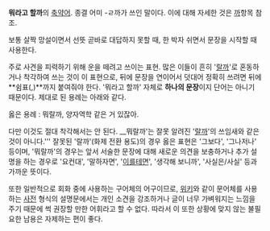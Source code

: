 **뭐라고 할까**의 [축약어](%EC%B6%95%EC%95%BD%EC%96%B4.md). 종결 어미 -ㄹ까가 쓰인 말이다. 이에 대해 자세한 것은 [까](%EA%B9%8C.md)항목 참조.

보통 살짝 망설이면서 선뜻 곧바로 대답하지 못할 때, 한 박자 쉬면서 문장을 시작할 때 사용한다.

주로 사견을 피력하기 위해 운을 떼려고 쓰이는 표현. 많은 이들이 흔히 '[랄까](%EB%9E%84%EA%B9%8C.md)'로
혼동하거나 착각하여 쓰는 것이 이 표현으로, 뒤에 문장을 연이어서 덧대어 정확히 쓰려면 뒤에 **쉼표(,)**까지 붙여줘야 한다. '뭐라고
할까' 자체로 **하나의 문장**이지 단어는 아니기 때문이다. 제대로 된 용례는 아래와 같다.

옳은 용례 : 뭐랄까, 양자역학 같은 거 있잖아.

다만 이것도 절대 착각해서는 안 된다. __뭐랄까'는 잘못 알려진 '[랄까](%EB%9E%84%EA%B9%8C.md)'의 쓰임새와 같은
것이 아니다.''' 잘못된 '랄까'(화제 전환 용도)의 경우 옳은 표현은 '그보다', '그나저나' 등이며, '뭐랄까'의 경우는 앞서 서술한
문장에 대해 새로운 의견을 보충하거나 추가 설명을 하는 경우로 '요컨대', '말하자면',
'[이를테면](%EC%9D%B4%EB%A5%BC%ED%85%8C%EB%A9%B4.md)', '생각해 보니까', '사실은/사실' 등과
가까운 뜻이다.

또한 일반적으로 회화 중에 사용하는 구어체의 어구이므로, [위키](%EC%9C%84%ED%82%A4.md)와 같이 문어체를 사용하는
[사전](%EC%82%AC%EC%A0%84.md) 형식의 설명문에서는 개인 소견을 강조하거나 글이 너무 가벼워지는 느낌을 주기 때문에
썩 권장할 만한 어휘라고 할 수 없다. 따라서 이 또한 상황에 맞지 않는 불필요한 남용은 자제하는 편이 좋다.

